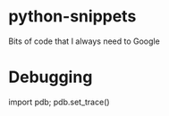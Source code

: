# python-snippets
Bits of code that I always need to Google

# Debugging
import pdb; pdb.set_trace()
